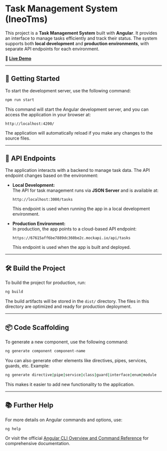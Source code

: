 # Task Management System (IneoTms)

This project is a **Task Management System** built with **Angular**. It provides an interface to manage tasks efficiently and track their status. The system supports both **local development** and **production environments**, with separate API endpoints for each environment.

**🔗 [Live Demo](https://simple-tms.netlify.app/home)**

---

## 🚀 **Getting Started**

To start the development server, use the following command:

```bash
npm run start
```

This command will start the Angular development server, and you can access the application in your browser at:

```
http://localhost:4200/
```

The application will automatically reload if you make any changes to the source files.

---

## 📡 **API Endpoints**

The application interacts with a backend to manage task data. The API endpoint changes based on the environment:

- **Local Development:**  
  The API for task management runs via **JSON Server** and is available at:

  ```
  http://localhost:3000/tasks
  ```

  This endpoint is used when running the app in a local development environment.

- **Production Environment:**  
  In production, the app points to a cloud-based API endpoint:
  ```
  https://67615aff6be7889dc360be2c.mockapi.io/api/tasks
  ```
  This endpoint is used when the app is built and deployed.

---

## 🛠️ **Build the Project**

To build the project for production, run:

```bash
ng build
```

The build artifacts will be stored in the `dist/` directory. The files in this directory are optimized and ready for production deployment.

---

## 📦 **Code Scaffolding**

To generate a new component, use the following command:

```bash
ng generate component component-name
```

You can also generate other elements like directives, pipes, services, guards, etc. Example:

```bash
ng generate directive|pipe|service|class|guard|interface|enum|module
```

This makes it easier to add new functionality to the application.

---

## 📚 **Further Help**

For more details on Angular commands and options, use:

```bash
ng help
```

Or visit the official [Angular CLI Overview and Command Reference](https://angular.dev/tools/cli) for comprehensive documentation.
